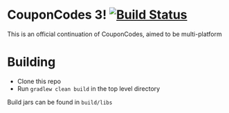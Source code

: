 CouponCodes 3! [![Build Status](https://travis-ci.org/Drepic26/CouponCodes3.svg?branch=master)](https://travis-ci.org/Drepic26/CouponCodes3)
========

This is an official continuation of CouponCodes, aimed to be multi-platform

Building
=
* Clone this repo
* Run `gradlew clean build` in the top level directory

Build jars can be found in `build/libs`
